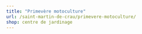 ```yaml
---
title: "Primevère motoculture"
url: /saint-martin-de-crau/primevere-motoculture/
shop: centre de jardinage
---
```


